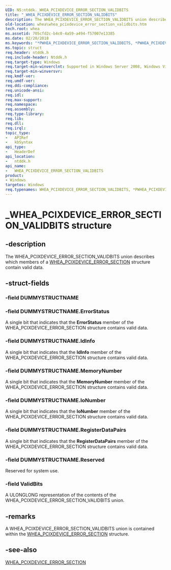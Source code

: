 ```yaml
---
UID: NS:ntddk._WHEA_PCIXDEVICE_ERROR_SECTION_VALIDBITS
title: "_WHEA_PCIXDEVICE_ERROR_SECTION_VALIDBITS"
description: The WHEA_PCIXDEVICE_ERROR_SECTION_VALIDBITS union describes which members of a WHEA_PCIXDEVICE_ERROR_SECTION structure contain valid data.
old-location: whea\whea_pcixdevice_error_section_validbits.htm
tech.root: whea
ms.assetid: 705cfd2c-b4c0-4a59-a494-f57007e13385
ms.date: 02/20/2018
ms.keywords: "*PWHEA_PCIXDEVICE_ERROR_SECTION_VALIDBITS, *PWHEA_PCIXDEVICE_ERROR_VALIDBITS, PWHEA_PCIXDEVICE_ERROR_SECTION_VALIDBITS, PWHEA_PCIXDEVICE_ERROR_SECTION_VALIDBITS union pointer [WHEA Drivers and Applications], WHEA_PCIXDEVICE_ERROR_SECTION_VALIDBITS, WHEA_PCIXDEVICE_ERROR_SECTION_VALIDBITS union [WHEA Drivers and Applications], WHEA_PCIXDEVICE_ERROR_VALIDBITS, _WHEA_PCIXDEVICE_ERROR_SECTION_VALIDBITS, ntddk/PWHEA_PCIXDEVICE_ERROR_SECTION_VALIDBITS, ntddk/WHEA_PCIXDEVICE_ERROR_SECTION_VALIDBITS, whea.whea_pcixdevice_error_section_validbits, whearef_aa4d8f33-e22c-46df-8bb7-408cf04db2d1.xml"
ms.topic: struct
req.header: ntddk.h
req.include-header: Ntddk.h
req.target-type: Windows
req.target-min-winverclnt: Supported in Windows Server 2008, Windows Vista SP1, and later versions of Windows.
req.target-min-winversvr: 
req.kmdf-ver: 
req.umdf-ver: 
req.ddi-compliance: 
req.unicode-ansi: 
req.idl: 
req.max-support: 
req.namespace: 
req.assembly: 
req.type-library: 
req.lib: 
req.dll: 
req.irql: 
topic_type:
-	APIRef
-	kbSyntax
api_type:
-	HeaderDef
api_location:
-	ntddk.h
api_name:
-	WHEA_PCIXDEVICE_ERROR_SECTION_VALIDBITS
product:
- Windows
targetos: Windows
req.typenames: WHEA_PCIXDEVICE_ERROR_SECTION_VALIDBITS, *PWHEA_PCIXDEVICE_ERROR_SECTION_VALIDBITS
---
```


# _WHEA_PCIXDEVICE_ERROR_SECTION_VALIDBITS structure


## -description


The WHEA_PCIXDEVICE_ERROR_SECTION_VALIDBITS union describes which members of a <a href="https://msdn.microsoft.com/library/windows/hardware/ff560589">WHEA_PCIXDEVICE_ERROR_SECTION</a> structure contain valid data.


## -struct-fields




### -field DUMMYSTRUCTNAME

 


### -field DUMMYSTRUCTNAME.ErrorStatus

A single bit that indicates that the <b>ErrorStatus</b> member of the WHEA_PCIXDEVICE_ERROR_SECTION structure contains valid data.


### -field DUMMYSTRUCTNAME.IdInfo

A single bit that indicates that the <b>IdInfo</b> member of the WHEA_PCIXDEVICE_ERROR_SECTION structure contains valid data.


### -field DUMMYSTRUCTNAME.MemoryNumber

A single bit that indicates that the <b>MemoryNumber</b> member of the WHEA_PCIXDEVICE_ERROR_SECTION structure contains valid data.


### -field DUMMYSTRUCTNAME.IoNumber

A single bit that indicates that the <b>IoNumber</b> member of the WHEA_PCIXDEVICE_ERROR_SECTION structure contains valid data.


### -field DUMMYSTRUCTNAME.RegisterDataPairs

A single bit that indicates that the <b>RegisterDataPairs</b> member of the WHEA_PCIXDEVICE_ERROR_SECTION structure contains valid data.


### -field DUMMYSTRUCTNAME.Reserved

Reserved for system use.


### -field ValidBits

A ULONGLONG representation of the contents of the WHEA_PCIXDEVICE_ERROR_SECTION_VALIDBITS union.


## -remarks



A WHEA_PCIXDEVICE_ERROR_SECTION_VALIDBITS union is contained within the <a href="https://msdn.microsoft.com/library/windows/hardware/ff560589">WHEA_PCIXDEVICE_ERROR_SECTION</a> structure.




## -see-also




<a href="https://msdn.microsoft.com/library/windows/hardware/ff560589">WHEA_PCIXDEVICE_ERROR_SECTION</a>
 

 

